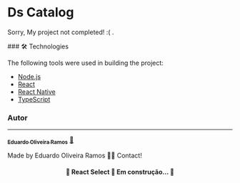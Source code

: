# Ds Catalog
<p>Sorry, My project not completed! :( .</p>
### 🛠 Technologies

The following tools were used in building the project:

- [Node.js](https://nodejs.org/en/)
- [React](https://pt-br.reactjs.org/)
- [React Native](https://reactnative.dev/)
- [TypeScript](https://www.typescriptlang.org/)

### Autor
---

<a href="https://www.linkedin.com/in/ramosedu/">
 
 <sub><b>Eduardo Oliveira Ramos</b></sub></a> <a href="https://www.linkedin.com/in/ramosedu///" title="Rocketseat">🚀</a>

Made by Eduardo Oliveira Ramos 👋🏽 Contact!

<h4 align="center"> 
	🚧  React Select 🚀 Em construção...  🚧
</h4>
